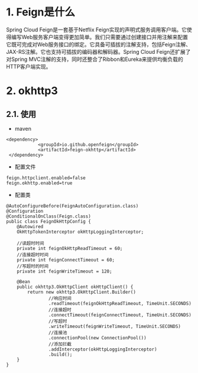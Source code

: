 # 1. Feign是什么
Spring Cloud Feign是一套基于Netflix Feign实现的声明式服务调用客户端。它使得编写Web服务客户端变得更加简单。我们只需要通过创建接口并用注解来配置它既可完成对Web服务接口的绑定。它具备可插拔的注解支持，包括Feign注解、JAX-RS注解。它也支持可插拔的编码器和解码器。Spring Cloud Feign还扩展了对Spring MVC注解的支持，同时还整合了Ribbon和Eureka来提供均衡负载的HTTP客户端实现。
# 2. okhttp3
## 2.1. 使用
- maven
```
<dependency>
            <groupId>io.github.openfeign</groupId>
            <artifactId>feign-okhttp</artifactId>
 </dependency>
```
- 配置文件
```
feign.httpclient.enabled=false
feign.okhttp.enabled=true
```
- 配置类

```
@AutoConfigureBefore(FeignAutoConfiguration.class)
@Configuration
@ConditionalOnClass(Feign.class)
public class FeignOkHttpConfig {
    @Autowired
    OkHttpTokenInterceptor okHttpLoggingInterceptor;

    //读超时时间
    private int feignOkHttpReadTimeout = 60;
    //连接超时时间
    private int feignConnectTimeout = 60;
    //写超时的时间
    private int feignWriteTimeout = 120;

    @Bean
    public okhttp3.OkHttpClient okHttpClient() {
        return new okhttp3.OkHttpClient.Builder()
                //响应时间
                .readTimeout(feignOkHttpReadTimeout, TimeUnit.SECONDS)
                //连接超时
                .connectTimeout(feignConnectTimeout, TimeUnit.SECONDS)
                //写超时
                .writeTimeout(feignWriteTimeout, TimeUnit.SECONDS)
                //连接池
                .connectionPool(new ConnectionPool())
                //添加拦截
                .addInterceptor(okHttpLoggingInterceptor)
                .build();
    }
}

```